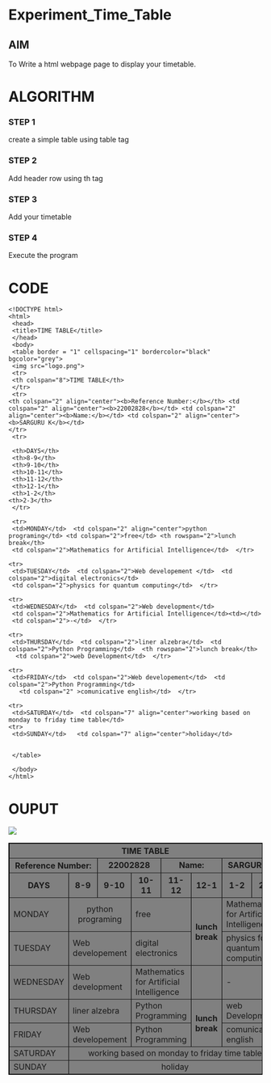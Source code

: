# Experiment_Time_Table

## AIM
To Write a html webpage page to display your timetable.

# ALGORITHM
### STEP 1
create a simple table using table tag
### STEP 2
Add header row using th tag
### STEP 3
Add your timetable
### STEP 4
Execute the program

# CODE
```
<!DOCTYPE html> 
<html> 
 <head> 
 <title>TIME TABLE</title> 
 </head> 
 <body> 
 <table border = "1" cellspacing="1" bordercolor="black"  bgcolor="grey"> 
 <img src="logo.png">
 <tr> 
 <th colspan="8">TIME TABLE</th> 
 </tr> 
 <tr>
<th colspan="2" align="center"><b>Reference Number:</b></th> <td colspan="2" align="center"><b>22002828</b></td> <td colspan="2" align="center"><b>Name:</b></td> <td colspan="2" align="center"><b>SARGURU K</b></td>
</tr>
 <tr> 

 <th>DAYS</th> 
 <th>8-9</th> 
 <th>9-10</th> 
 <th>10-11</th> 
 <th>11-12</th>  
 <th>12-1</th> 
 <th>1-2</th>
<th>2-3</th> 
 </tr> 
  
 <tr> 
 <td>MONDAY</td>  <td colspan="2" align="center">python programing</td> <td colspan="2">free</td> <th rowspan="2">lunch break</th> 
 <td colspan="2">Mathematics for Artificial Intelligence</td>  </tr>

<tr>
 <td>TUESDAY</td>  <td colspan="2">Web developement </td>  <td colspan="2">digital electronics</td> 
 <td colspan="2">physics for quantum computing</td>  </tr>

<tr>
 <td>WEDNESDAY</td>  <td colspan="2">Web development</td>   
 <td colspan="2">Mathematics for Artificial Intelligence</td><td></td>   
 <td colspan="2">-</td>  </tr>

<tr>
 <td>THURSDAY</td>  <td colspan="2">liner alzebra</td>  <td colspan="2">Python Programming</td>  <th rowspan="2">lunch break</th>
  <td colspan="2">web Development</td>  </tr>

<tr>
 <td>FRIDAY</td>  <td colspan="2">Web developement</td>  <td colspan="2">Python Programming</td> 
   <td colspan="2" >comunicative english</td>  </tr>

<tr>
 <td>SATURDAY</td>  <td colspan="7" align="center">working based on monday to friday time table</td>  
<tr>
 <td>SUNDAY</td>   <td colspan="7" align="center">holiday</td>

  
 </table> 
  
 </body> 
</html>

```

# OUPUT


<!DOCTYPE html> 
<html> 
 <head> 
 <title>TIME TABLE</title> 
 </head> 
 <body> 
 <table border = "1" cellspacing="1" bordercolor="black"  bgcolor="grey"> 
 <img src="logo.png">
 <tr> 
 <th colspan="8">TIME TABLE</th> 
 </tr> 
 <tr>
<th colspan="2" align="center"><b>Reference Number:</b></th> <td colspan="2" align="center"><b>22002828</b></td> <td colspan="2" align="center"><b>Name:</b></td> <td colspan="2" align="center"><b>SARGURU K</b></td>
</tr>
 <tr> 

 <th>DAYS</th> 
 <th>8-9</th> 
 <th>9-10</th> 
 <th>10-11</th> 
 <th>11-12</th>  
 <th>12-1</th> 
 <th>1-2</th>
<th>2-3</th> 
 </tr> 
  
 <tr> 
 <td>MONDAY</td>  <td colspan="2" align="center">python programing</td> <td colspan="2">free</td> <th rowspan="2">lunch break</th> 
 <td colspan="2">Mathematics for Artificial Intelligence</td>  </tr>

<tr>
 <td>TUESDAY</td>  <td colspan="2">Web developement </td>  <td colspan="2">digital electronics</td> 
 <td colspan="2">physics for quantum computing</td>  </tr>

<tr>
 <td>WEDNESDAY</td>  <td colspan="2">Web development</td>   
 <td colspan="2">Mathematics for Artificial Intelligence</td><td></td>   
 <td colspan="2">-</td>  </tr>

<tr>
 <td>THURSDAY</td>  <td colspan="2">liner alzebra</td>  <td colspan="2">Python Programming</td>  <th rowspan="2">lunch break</th>
  <td colspan="2">web Development</td>  </tr>

<tr>
 <td>FRIDAY</td>  <td colspan="2">Web developement</td>  <td colspan="2">Python Programming</td> 
   <td colspan="2" >comunicative english</td>  </tr>

<tr>
 <td>SATURDAY</td>  <td colspan="7" align="center">working based on monday to friday time table</td>  
<tr>
 <td>SUNDAY</td>   <td colspan="7" align="center">holiday</td>

  
 </table> 
  
 </body> 
</html>